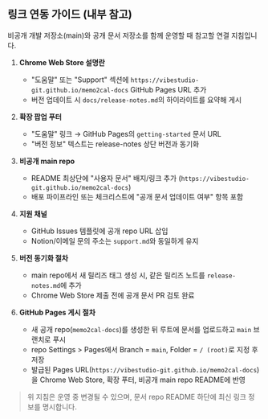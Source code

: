 ## 링크 연동 가이드 (내부 참고)

비공개 개발 저장소(main)와 공개 문서 저장소를 함께 운영할 때 참고할 연결 지침입니다.

1. **Chrome Web Store 설명란**

    - "도움말" 또는 "Support" 섹션에 `https://vibestudio-git.github.io/memo2cal-docs` GitHub Pages URL 추가
    - 버전 업데이트 시 `docs/release-notes.md`의 하이라이트를 요약해 게시

2. **확장 팝업 푸터**

    - "도움말" 링크 → GitHub Pages의 `getting-started` 문서 URL
    - "버전 정보" 텍스트는 release-notes 상단 버전과 동기화

3. **비공개 main repo**

    - README 최상단에 "사용자 문서" 배지/링크 추가 (`https://vibestudio-git.github.io/memo2cal-docs`)
    - 배포 파이프라인 또는 체크리스트에 "공개 문서 업데이트 여부" 항목 포함

4. **지원 채널**

    - GitHub Issues 템플릿에 공개 repo URL 삽입
    - Notion/이메일 문의 주소는 `support.md`와 동일하게 유지

5. **버전 동기화 절차**
    - main repo에서 새 릴리즈 태그 생성 시, 같은 릴리즈 노트를 `release-notes.md`에 추가
    - Chrome Web Store 제출 전에 공개 문서 PR 검토 완료

6. **GitHub Pages 게시 절차**
    - 새 공개 repo(`memo2cal-docs`)를 생성한 뒤 루트에 문서를 업로드하고 `main` 브랜치로 푸시
    - repo Settings > Pages에서 Branch = `main`, Folder = `/ (root)`로 지정 후 저장
    - 발급된 Pages URL(`https://vibestudio-git.github.io/memo2cal-docs`)을 Chrome Web Store, 확장 푸터, 비공개 main repo README에 반영

> 위 지침은 운영 중 변경될 수 있으며, 문서 repo README 하단에 최신 링크 정보를 명시합니다.
